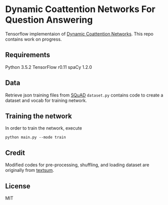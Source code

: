 # Dynamic Coattention Networks For Question Answering

Tensorflow implementaion of [Dynamic Coattention Networks](https://arxiv.org/abs/1611.01604).
This repo contains work on progress.

## Requirements

Python 3.5.2
TensorFlow r0.11
spaCy 1.2.0

## Data

Retrieve json training files from [SQuAD](https://rajpurkar.github.io/SQuAD-explorer/)
```dataset.py``` contains code to create a dataset and vocab for training network.

## Training the network

In order to train the network, execute
```
python main.py --mode train
```

## Credit

Modified codes for pre-processing, shuffling, and loading dataset are originally from [textsum](https://github.com/tensorflow/models/tree/master/textsum).

## License

MIT